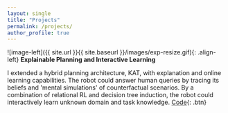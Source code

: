 ```yaml
---
layout: single
title: "Projects"
permalink: /projects/
author_profile: true
---
```



![image-left]({{ site.url }}{{ site.baseurl }}/images/exp-resize.gif){: .align-left}  **Explainable Planning and Interactive Learning** 

I extended a hybrid planning architecture, KAT, with explanation and online learning capabilities. The robot could answer human queries by tracing its beliefs and 'mental simulations' of counterfactual scenarios. By a combination of relational RL and decision tree induction, the robot could interactively learn unknown domain and task knowledge.
[Code](https://github.com/SridharSola/Explanations-and-Learning){: .btn}



